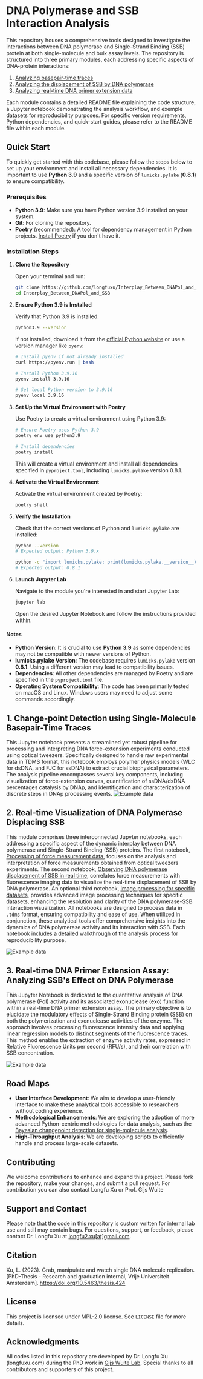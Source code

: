 # DNA Polymerase and SSB Interaction Analysis

This repository houses a comprehensive  tools designed to investigate the interactions between DNA polymerase and Single-Strand Binding (SSB) protein at both single-molecule and bulk assay levels. The repository is structured into three primary modules, each addressing specific aspects of DNA-protein interactions:

1. [Analyzing basepair-time traces](Analyzing_ChangePoint_SingleMolecule)
2. [Analyzing the displacement of SSB by DNA polymerase](Analyzing_DNAp_Displaces_SSB)
3. [Analyzing real-time DNA primer extension data](Analyzing_PolExo_RealTimeExtensionData)

Each module contains a detailed README file explaining the code structure, a Jupyter notebook demonstrating the analysis workflow, and exemple datasets for reproducibility purposes. For specific version requirements, Python dependencies, and quick-start guides, please refer to the README file within each module.

## Quick Start
To quickly get started with this codebase, please follow the steps below to set up your environment and install all necessary dependencies. It is important to use **Python 3.9** and a specific version of `lumicks.pylake` (**0.8.1**) to ensure compatibility.

### Prerequisites
- **Python 3.9**: Make sure you have Python version 3.9 installed on your system.
- **Git**: For cloning the repository.
- **Poetry** (recommended): A tool for dependency management in Python projects. [Install Poetry](https://python-poetry.org/docs/#installation) if you don't have it.

### Installation Steps

1. **Clone the Repository**

   Open your terminal and run:

   ```bash
   git clone https://github.com/longfuxu/Interplay_Between_DNAPol_and_SSB.git
   cd Interplay_Between_DNAPol_and_SSB
   ```

2. **Ensure Python 3.9 is Installed**

   Verify that Python 3.9 is installed:

   ```bash
   python3.9 --version
   ```

   If not installed, download it from the [official Python website](https://www.python.org/downloads/release/python-390/) or use a version manager like `pyenv`:

   ```bash
   # Install pyenv if not already installed
   curl https://pyenv.run | bash

   # Install Python 3.9.16
   pyenv install 3.9.16

   # Set local Python version to 3.9.16
   pyenv local 3.9.16
   ```

3. **Set Up the Virtual Environment with Poetry**

   Use Poetry to create a virtual environment using Python 3.9:

   ```bash
   # Ensure Poetry uses Python 3.9
   poetry env use python3.9

   # Install dependencies
   poetry install
   ```

   This will create a virtual environment and install all dependencies specified in `pyproject.toml`, including `lumicks.pylake` version 0.8.1.

4. **Activate the Virtual Environment**

   Activate the virtual environment created by Poetry:

   ```bash
   poetry shell
   ```

5. **Verify the Installation**

   Check that the correct versions of Python and `lumicks.pylake` are installed:

   ```bash
   python --version
   # Expected output: Python 3.9.x

   python -c "import lumicks.pylake; print(lumicks.pylake.__version__)"
   # Expected output: 0.8.1
   ```

6. **Launch Jupyter Lab**

   Navigate to the module you're interested in and start Jupyter Lab:

   ```bash
   jupyter lab
   ```

   Open the desired Jupyter Notebook and follow the instructions provided within.

#### Notes

- **Python Version**: It is crucial to use **Python 3.9** as some dependencies may not be compatible with newer versions of Python.
- **lumicks.pylake Version**: The codebase requires `lumicks.pylake` version **0.8.1**. Using a different version may lead to compatibility issues.
- **Dependencies**: All other dependencies are managed by Poetry and are specified in the `pyproject.toml` file.
- **Operating System Compatibility**: The code has been primarily tested on macOS and Linux. Windows users may need to adjust some commands accordingly.




## 1. Change-point Detection using Single-Molecule Basepair-Time Traces

This Jupyter notebook presents a streamlined yet robust pipeline for processing and interpreting DNA force-extension experiments conducted using optical tweezers. Specifically designed to handle raw experimental data in TDMS format, this notebook employs polymer physics models (WLC for dsDNA, and FJC for ssDNA) to extract crucial biophysical parameters. The analysis pipeline encompasses several key components, including visualization of force-extension curves, quantification of ssDNA/dsDNA percentages catalysis by DNAp, and identification and characterization of discrete steps in DNAp processing events. 
![Example data](property/Step_fitted.png)

## 2. Real-time Visualization of DNA Polymerase Displacing SSB

This module comprises three interconnected Jupyter notebooks, each addressing a specific aspect of the dynamic interplay between DNA polymerase and Single-Strand Binding (SSB) proteins. The first notebook, [Processing of force measurement data](Analyzing_DNAp_Displaces_SSB/1_CalculatingDNApTrace_OT.ipynb), focuses on the analysis and interpretation of force measurements obtained from optical tweezers experiments. The second notebook, [Observing DNA polymerase displacement of SSB in real time](Analyzing_DNAp_Displaces_SSB/2_Correlation_image_force.ipynb), correlates force measurements with fluorescence imaging data to visualize the real-time displacement of SSB by DNA polymerase. An optional third notebook, [Image processing for specific datasets](Analyzing_DNAp_Displaces_SSB/3_Correlation_force_processed_image.ipynb), provides advanced image processing techniques for specific datasets, enhancing the resolution and clarity of the DNA polymerase-SSB interaction visualization. All notebooks are designed to process data in `.tdms` format, ensuring compatibility and ease of use. When utilized in conjunction, these analytical tools offer comprehensive insights into the dynamics of DNA polymerase activity and its interaction with SSB. Each notebook includes a detailed walkthrough of the analysis process for reproducibility purpose.

![Example data](property/image.png)

## 3. Real-time DNA Primer Extension Assay: Analyzing SSB's Effect on DNA Polymerase

This Jupyter Notebook is dedicated to the quantitative analysis of DNA polymerase (Pol) activity and its associated exonuclease (exo) function within a real-time DNA primer extension assay. The primary objective is to elucidate the modulatory effects of Single-Strand Binding protein (SSB) on both the polymerization and exonuclease activities of the enzyme. The approach involves processing fluorescence intensity data and applying linear regression models to distinct segments of the fluorescence traces. This method enables the extraction of enzyme activity rates, expressed in Relative Fluorescence Units per second (RFU/s), and their correlation with SSB concentration. 

![Example data](property/plot_wt_10_1.png)

## Road Maps

- **User Interface Development**: We aim to develop a user-friendly interface to make these analytical tools accessible to researchers without coding experience.
- **Methodological Enhancements**: We are exploring the adoption of more advanced Python-centric methodologies for data analysis, such as the [Bayesian changepoint detection for single-molecule analysis](https://github.com/longfuxu/bayesian_changepoint_detection_single_molecule).
- **High-Throughput Analysis**: We are developing scripts to efficiently handle and process large-scale datasets.

## Contributing
We welcome contributions to enhance and expand this project. Please fork the repository, make your changes, and submit a pull request. For contribution you can also contact Longfu Xu or Prof. Gijs Wuite

## Support and Contact
Please note that the code in this repository is custom written for internal lab use and still may contain bugs. For questions, support, or feedback, please contact Dr. Longfu Xu at [longfu2.xu[at]gmail.com](mailto:longfu2.xu@gmail.com). 

## Citation
Xu, L. (2023). Grab, manipulate and watch single DNA molecule replication. [PhD-Thesis - Research and graduation internal, Vrije Universiteit Amsterdam]. https://doi.org/10.5463/thesis.424

## License

This project is licensed under MPL-2.0 license. See `LICENSE` file for more details.

## Acknowledgments

All codes listed in this repository are developed by Dr. Longfu Xu (longfuxu.com) during the PhD work in [Gijs Wuite Lab](http://www.gijswuite.com/). Special thanks to all contributors and supporters of this project.




